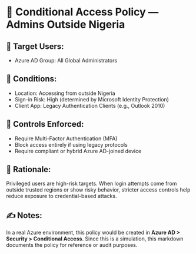 # 🎯 Conditional Access Policy — Admins Outside Nigeria

## 👥 Target Users:
- Azure AD Group: All Global Administrators

## 📍 Conditions:
- Location: Accessing from outside Nigeria
- Sign-in Risk: High (determined by Microsoft Identity Protection)
- Client App: Legacy Authentication Clients (e.g., Outlook 2010)

## 🔐 Controls Enforced:
- Require Multi-Factor Authentication (MFA)
- Block access entirely if using legacy protocols
- Require compliant or hybrid Azure AD-joined device

## 🧠 Rationale:
Privileged users are high-risk targets. When login attempts come from outside trusted regions or show risky behavior, stricter access controls help reduce exposure to credential-based attacks.

## ✍️ Notes:
In a real Azure environment, this policy would be created in **Azure AD > Security > Conditional Access**. Since this is a simulation, this markdown documents the policy for reference or audit purposes.

